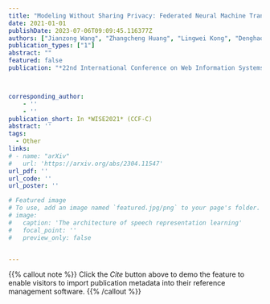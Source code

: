 ```yaml
---
title: "Modeling Without Sharing Privacy: Federated Neural Machine Translation"
date: 2021-01-01
publishDate: 2023-07-06T09:09:45.116377Z
authors: ["Jianzong Wang", "Zhangcheng Huang", "Lingwei Kong", "Denghao Li", "Jing Xiao"]
publication_types: ["1"]
abstract: ""
featured: false
publication: "*22nd International Conference on Web Information Systems Engineering*"



corresponding_author:
    - ''
    - ''
publication_short: In *WISE2021* (CCF-C)
abstract: ''
tags:
  - Other
links:
# - name: "arXiv"
#   url: 'https://arxiv.org/abs/2304.11547'
url_pdf: ''
url_code: ''
url_poster: ''

# Featured image
# To use, add an image named `featured.jpg/png` to your page's folder.
# image:
#   caption: 'The architecture of speech representation learning'
#   focal_point: ''
#   preview_only: false


---
```


{{% callout note %}}
Click the _Cite_ button above to demo the feature to enable visitors to import publication metadata into their reference management software.
{{% /callout %}}




